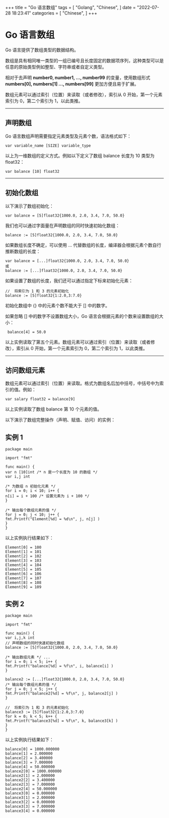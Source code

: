 +++
title = "Go 语言数组"
tags = [
"Golang",
"Chinese",
]
date = "2022-07-28 18:23:41"
categories = [
"Chinese",
]
+++



# Go 语言数组

Go 语言提供了数组类型的数据结构。

数组是具有相同唯一类型的一组已编号且长度固定的数据项序列，这种类型可以是任意的原始类型例如整型、字符串或者自定义类型。

相对于去声明 **number0, number1, ..., number99** 的变量，使用数组形式 **numbers[0], numbers[1]
..., numbers[99]** 更加方便且易于扩展。

数组元素可以通过索引（位置）来读取（或者修改），索引从 0 开始，第一个元素索引为 0，第二个索引为 1，以此类推。

* * *

## 声明数组

Go 语言数组声明需要指定元素类型及元素个数，语法格式如下：

    
    
    var variable_name [SIZE] variable_type

以上为一维数组的定义方式。例如以下定义了数组 balance 长度为 10 类型为 float32：

    
    
    var balance [10] float32

* * *

## 初始化数组

以下演示了数组初始化：

    
    
    var balance = [5]float32{1000.0, 2.0, 3.4, 7.0, 50.0}

我们也可以通过字面量在声明数组的同时快速初始化数组：

    
    
    balance := [5]float32{1000.0, 2.0, 3.4, 7.0, 50.0}

如果数组长度不确定，可以使用 ... 代替数组的长度，编译器会根据元素个数自行推断数组的长度：

    
    
    var balance = [...]float32{1000.0, 2.0, 3.4, 7.0, 50.0}
    或
    balance := [...]float32{1000.0, 2.0, 3.4, 7.0, 50.0}

如果设置了数组的长度，我们还可以通过指定下标来初始化元素：

    
    
    //  将索引为 1 和 3 的元素初始化
    balance := [5]float32{1:2.0,3:7.0}

初始化数组中 {} 中的元素个数不能大于 [] 中的数字。

如果忽略 [] 中的数字不设置数组大小，Go 语言会根据元素的个数来设置数组的大小：

    
    
     balance[4] = 50.0

以上实例读取了第五个元素。数组元素可以通过索引（位置）来读取（或者修改），索引从 0 开始，第一个元素索引为 0，第二个索引为 1，以此类推。



* * *

## 访问数组元素

数组元素可以通过索引（位置）来读取。格式为数组名后加中括号，中括号中为索引的值。例如：

    
    
    var salary float32 = balance[9]

以上实例读取了数组 balance 第 10 个元素的值。

以下演示了数组完整操作（声明、赋值、访问）的实例：

## 实例 1
  ``` golang
package main  
  
import "fmt"  
  
func main() {  
var n [10]int /* n 是一个长度为 10 的数组 */  
var i,j int  
  
/* 为数组 n 初始化元素 */  
for i = 0; i < 10; i++ {  
n[i] = i + 100 /* 设置元素为 i + 100 */  
}  
  
/* 输出每个数组元素的值 */  
for j = 0; j < 10; j++ {  
fmt.Printf("Element[%d] = %d\n", j, n[j] )  
}  
}  
  ``` 
以上实例执行结果如下：

    
    
    Element[0] = 100
    Element[1] = 101
    Element[2] = 102
    Element[3] = 103
    Element[4] = 104
    Element[5] = 105
    Element[6] = 106
    Element[7] = 107
    Element[8] = 108
    Element[9] = 109

## 实例 2
  ``` golang
package main  
  
import "fmt"  
  
func main() {  
var i,j,k int  
// 声明数组的同时快速初始化数组  
balance := [5]float32{1000.0, 2.0, 3.4, 7.0, 50.0}  
  
/* 输出数组元素 */ ...  
for i = 0; i < 5; i++ {  
fmt.Printf("balance[%d] = %f\n", i, balance[i] )  
}  
  
balance2 := [...]float32{1000.0, 2.0, 3.4, 7.0, 50.0}  
/* 输出每个数组元素的值 */  
for j = 0; j < 5; j++ {  
fmt.Printf("balance2[%d] = %f\n", j, balance2[j] )  
}  
  
//  将索引为 1 和 3 的元素初始化  
balance3 := [5]float32{1:2.0,3:7.0}  
for k = 0; k < 5; k++ {  
fmt.Printf("balance3[%d] = %f\n", k, balance3[k] )  
}  
}  

  ``` 

以上实例执行结果如下：

    
    
    balance[0] = 1000.000000
    balance[1] = 2.000000
    balance[2] = 3.400000
    balance[3] = 7.000000
    balance[4] = 50.000000
    balance2[0] = 1000.000000
    balance2[1] = 2.000000
    balance2[2] = 3.400000
    balance2[3] = 7.000000
    balance2[4] = 50.000000
    balance3[0] = 0.000000
    balance3[1] = 2.000000
    balance3[2] = 0.000000
    balance3[3] = 7.000000
    balance3[4] = 0.000000


